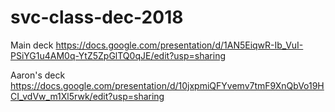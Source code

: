 # svc-class-dec-2018

Main deck
https://docs.google.com/presentation/d/1AN5EiqwR-Ib_VuI-PSiYG1u4AM0q-YtZ5ZpGlTQ0qJE/edit?usp=sharing

Aaron's deck
https://docs.google.com/presentation/d/10jxpmiQFYvemv7tmF9XnQbVo19HCI_vdVw_m1Xl5rwk/edit?usp=sharing

